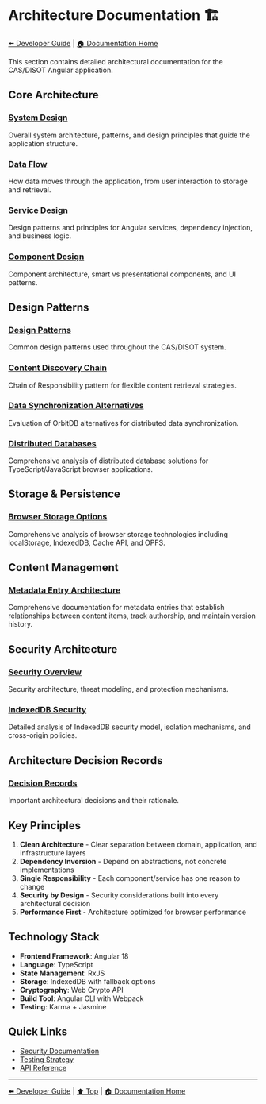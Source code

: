 # Architecture Documentation 🏗️

[⬅️ Developer Guide](../) | [🏠 Documentation Home](../../)

This section contains detailed architectural documentation for the CAS/DISOT Angular application.

## Core Architecture

### [System Design](./system-design.md)
Overall system architecture, patterns, and design principles that guide the application structure.

### [Data Flow](./data-flow.md)
How data moves through the application, from user interaction to storage and retrieval.

### [Service Design](./service-design.md)
Design patterns and principles for Angular services, dependency injection, and business logic.

### [Component Design](./component-design.md)
Component architecture, smart vs presentational components, and UI patterns.

## Design Patterns

### [Design Patterns](./design-patterns.md)
Common design patterns used throughout the CAS/DISOT system.

### [Content Discovery Chain](./content-discovery-chain.md)
Chain of Responsibility pattern for flexible content retrieval strategies.

### [Data Synchronization Alternatives](./data-sync-alternatives.md)
Evaluation of OrbitDB alternatives for distributed data synchronization.

### [Distributed Databases](./distributed-databases/)
Comprehensive analysis of distributed database solutions for TypeScript/JavaScript browser applications.

## Storage & Persistence

### [Browser Storage Options](./browser-storage.md) 
Comprehensive analysis of browser storage technologies including localStorage, IndexedDB, Cache API, and OPFS.

## Content Management

### [Metadata Entry Architecture](./metadata/)
Comprehensive documentation for metadata entries that establish relationships between content items, track authorship, and maintain version history.

## Security Architecture

### [Security Overview](./security.md)
Security architecture, threat modeling, and protection mechanisms.

### [IndexedDB Security](../security/indexeddb-security.md)
Detailed analysis of IndexedDB security model, isolation mechanisms, and cross-origin policies.

## Architecture Decision Records

### [Decision Records](./decisions/)
Important architectural decisions and their rationale.

## Key Principles

1. **Clean Architecture** - Clear separation between domain, application, and infrastructure layers
2. **Dependency Inversion** - Depend on abstractions, not concrete implementations
3. **Single Responsibility** - Each component/service has one reason to change
4. **Security by Design** - Security considerations built into every architectural decision
5. **Performance First** - Architecture optimized for browser performance

## Technology Stack

- **Frontend Framework**: Angular 18
- **Language**: TypeScript
- **State Management**: RxJS
- **Storage**: IndexedDB with fallback options
- **Cryptography**: Web Crypto API
- **Build Tool**: Angular CLI with Webpack
- **Testing**: Karma + Jasmine

## Quick Links

- [Security Documentation](../security/)
- [Testing Strategy](../testing/)
- [API Reference](../../04-api-reference/)

---

[⬅️ Developer Guide](../) | [⬆️ Top](#architecture-documentation-) | [🏠 Documentation Home](../../)